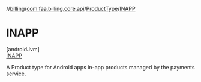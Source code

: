 //[billing](../../../../index.md)/[com.faa.billing.core.api](../../index.md)/[ProductType](../index.md)/[INAPP](index.md)

# INAPP

[androidJvm]\
[INAPP](index.md)

A Product type for Android apps in-app products managed by the payments service.
